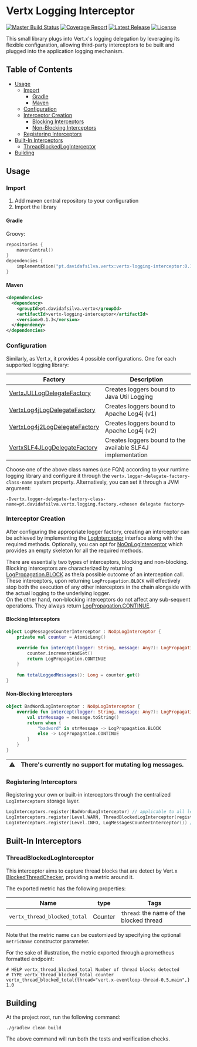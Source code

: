 # Vertx Logging Interceptor 

[![Master Build Status](https://img.shields.io/github/workflow/status/davidafsilva/vertx-logging-interceptor/Master%20Build?label=Build&style=flat-square)](https://github.com/davidafsilva/vertx-logging-interceptor/actions?query=workflow%3A%22Master+Build%22+branch%3Amaster)
[![Coverage Report](https://img.shields.io/coveralls/github/davidafsilva/vertx-logging-interceptor?color=brightgreen&label=Coverage&style=flat-square)](https://coveralls.io/github/davidafsilva/vertx-logging-interceptor)
[![Latest Release](https://img.shields.io/bintray/v/davidafsilva/maven/vertx-logging-interceptor?color=brightgreen&label=Latest%20Relase&style=flat-square)](https://bintray.com/beta/#/davidafsilva/maven/vertx-logging-interceptor)
[![License](https://img.shields.io/github/license/davidafsilva/vertx-logging-interceptor?color=brightgreen&label=License&logo=License&style=flat-square)](https://opensource.org/licenses/BSD-3-Clause)


This small library plugs into Vert.x's logging delegation by leveraging its flexible configuration, allowing 
third-party interceptors to be built and plugged into the application logging mechanism.

## Table of Contents
* [Usage](#usage)
  + [Import](#import)
    - [Gradle](#gradle)
    - [Maven](#maven)
  + [Configuration](#configuration)
  + [Interceptor Creation](#interceptor-creation)
    - [Blocking Interceptors](#blocking-interceptors)
    - [Non-Blocking Interceptors](#non-blocking-interceptors)
  + [Registering Interceptors](#registering-interceptors)
* [Built-In Interceptors](#built-in-interceptors)
  + [ThreadBlockedLogInterceptor](#threadblockedloginterceptor)
* [Building](#building)

## Usage

### Import
1. Add maven central repository to your configuration
2. Import the library

#### Gradle
Groovy:
```kotlin
repositories {
    mavenCentral()
}
dependencies {
    implementation("pt.davidafsilva.vertx:vertx-logging-interceptor:0.1.3")
}
```

#### Maven
```xml
<dependencies>
  <dependency>
    <groupId>pt.davidafsilva.vertx</groupId>
    <artifactId>vertx-logging-interceptor</artifactId>
    <version>0.1.3</version>
  </dependency>
</dependencies>
```

### Configuration
Similarly, as Vert.x, it provides 4 possible configurations. One for each supported logging library:

| Factory | Description | 
| --- | --- | 
| [VertxJULLogDelegateFactory](src/main/kotlin/pt/davidafsilva/vertx/logging/factory/VertxLogDelegateFactory.kt#L25) | Creates loggers bound to Java Util Logging | 
| [VertxLog4jLogDelegateFactory](src/main/kotlin/pt/davidafsilva/vertx/logging/factory/VertxLogDelegateFactory.kt#L27) | Creates loggers bound to Apache Log4j (v1) | 
| [VertxLog4j2LogDelegateFactory](src/main/kotlin/pt/davidafsilva/vertx/logging/factory/VertxLogDelegateFactory.kt#L26) | Creates loggers bound to Apache Log4j (v2) | 
| [VertxSLF4JLogDelegateFactory](src/main/kotlin/pt/davidafsilva/vertx/logging/factory/VertxLogDelegateFactory.kt#L28) | Creates loggers bound to the available SLF4J implementation | 

Choose one of the above class names (use FQN) according to your runtime logging library and configure it through the 
`vertx.logger-delegate-factory-class-name` system property. 
Alternatively, you can set it through a JVM argument:
```
-Dvertx.logger-delegate-factory-class-name=pt.davidafsilva.vertx.logging.factory.<chosen delegate factory>
```

### Interceptor Creation
After configuring the appropriate logger factory, creating an interceptor can be achieved by implementing the 
[LogInterceptor](src/main/kotlin/pt/davidafsilva/vertx/logging/LogInterceptor.kt) interface along with the required
methods. Optionally, you can opt for [NoOpLogInterceptor](src/main/kotlin/pt/davidafsilva/vertx/logging/LogInterceptor.kt#L12)
which provides an empty skeleton for all the required methods.

There are essentially two types of interceptors, blocking and non-blocking.  
Blocking interceptors are characterized by returning [LogPropagation.BLOCK](src/main/kotlin/pt/davidafsilva/vertx/logging/LogInterceptor.kt#L26)
as the/a possible outcome of an interception call. These interceptors, upon returning `LogPropagation.BLOCK` will 
effectively stop both the execution of any other interceptors in the chain alongside with the actual logging to the 
underlying logger.  
On the other hand, non-blocking interceptors do not affect any sub-sequent operations. They always return 
[LogPropagation.CONTINUE](src/main/kotlin/pt/davidafsilva/vertx/logging/LogInterceptor.kt#L26).

#### Blocking Interceptors
```kotlin
object LogMessagesCounterInterceptor : NoOpLogInterceptor {
    private val counter = AtomicLong()

    override fun intercept(logger: String, message: Any?): LogPropagation {
        counter.incrementAndGet()
        return LogPropagation.CONTINUE
    }
    
    fun totalLoggedMessages(): Long = counter.get()
}
```

#### Non-Blocking Interceptors 
```kotlin
object BadWordLogInterceptor : NoOpLogInterceptor {
    override fun intercept(logger: String, message: Any?): LogPropagation {
        val strMessage = message.toString()
        return when {
            "badword" in strMessage -> LogPropagation.BLOCK
            else -> LogPropagation.CONTINUE
        }
    }
}
```

| :warning: | There's currently no support for mutating log messages. |
| --- | ---- | 

### Registering Interceptors
Registering your own or built-in interceptors through the centralized `LogInterceptors` storage layer. 
```kotlin
LogInterceptors.register(BadWordLogInterceptor) // applicable to all levels
LogInterceptors.register(Level.WARN, ThreadBlockedLogInterceptor(registry)) // built-in interceptor
LogInterceptors.register(Level.INFO, LogMessagesCounterInterceptor()) // counts all info messages
```



## Built-In Interceptors

### ThreadBlockedLogInterceptor
This interceptor aims to capture thread blocks that are detect by Vert.x 
[BlockedThreadChecker](https://github.com/eclipse-vertx/vert.x/blob/3.9/src/main/java/io/vertx/core/impl/BlockedThreadChecker.java),
providing a metric around it.

The exported metric has the following properties:

| Name | type | Tags | 
| --- | --- | --- | 
| `vertx_thread_blocked_total` | Counter | `thread`: the name of the blocked thread | 

Note that the metric name can be customized by specifying the optional `metricName` constructor parameter.

For the sake of illustration, the metric exported through a prometheus formatted endpoint:
```
# HELP vertx_thread_blocked_total Number of thread blocks detected
# TYPE vertx_thread_blocked_total counter
vertx_thread_blocked_total{thread="vert.x-eventloop-thread-0,5,main",} 1.0
```

## Building 
At the project root, run the following command:
```shell
./gradlew clean build
```

The above command will run both the tests and verification checks.
